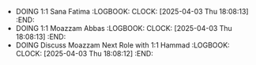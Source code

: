 - DOING 1:1 Sana Fatima
  :LOGBOOK:
  CLOCK: [2025-04-03 Thu 18:08:13]
  :END:
- DOING 1:1 Moazzam Abbas
  :LOGBOOK:
  CLOCK: [2025-04-03 Thu 18:08:13]
  :END:
- DOING Discuss Moazzam Next Role with 1:1 Hammad
  :LOGBOOK:
  CLOCK: [2025-04-03 Thu 18:08:12]
  :END: